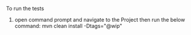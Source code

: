 To run the tests

1) open command prompt and navigate to the Project then run the below command:
mvn clean install -Dtags="@wip"